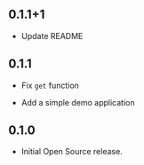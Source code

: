 ## 0.1.1+1

* Update README

## 0.1.1

* Fix `get` function

* Add a simple demo application

## 0.1.0

* Initial Open Source release.
